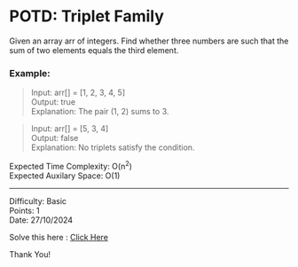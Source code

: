 # POTD: Triplet Family

Given an array arr of integers. Find whether three numbers are such that the sum of two elements equals the third element.

### Example:

>Input: arr[] = [1, 2, 3, 4, 5]\
>Output: true\
>Explanation: The pair (1, 2) sums to 3.

>Input: arr[] = [5, 3, 4]\
>Output: false\
>Explanation: No triplets satisfy the condition.

Expected Time Complexity: O(n<sup>2</sup>)\
Expected Auxilary Space: O(1)

<hr>

Difficulty: Basic\
Points: 1\
Date: 27/10/2024

Solve this here : [Click Here](https://www.geeksforgeeks.org/problems/triplet-family/1)

Thank You!
